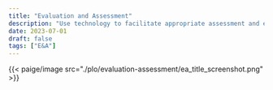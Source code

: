 ```yaml
---
title: "Evaluation and Assessment"
description: "Use technology to facilitate appropriate assessment and evaluation strategies and determine the effectiveness of technology in curriculum or instruction."
date: 2023-07-01
draft: false
tags: ["E&A"]
---
```

{{< paige/image src="./plo/evaluation-assessment/ea_title_screenshot.png" >}}